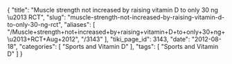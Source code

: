 {
    "title": "Muscle strength not increased by raising vitamin D to only 30 ng \u2013 RCT",
    "slug": "muscle-strength-not-increased-by-raising-vitamin-d-to-only-30-ng-rct",
    "aliases": [
        "/Muscle+strength+not+increased+by+raising+vitamin+D+to+only+30+ng+\u2013+RCT+Aug+2012",
        "/3143"
    ],
    "tiki_page_id": 3143,
    "date": "2012-08-18",
    "categories": [
        "Sports and Vitamin D"
    ],
    "tags": [
        "Sports and Vitamin D"
    ]
}